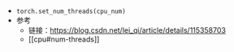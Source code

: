 - `torch.set_num_threads(cpu_num)`
- 参考
  - 链接：https://blog.csdn.net/lei_qi/article/details/115358703
  - [[cpu#num-threads]]